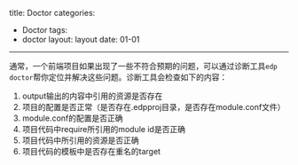 title: Doctor
categories:
- Doctor
tags:
-  doctor
layout:
    layout
date:
    01-01
---

通常，一个前端项目如果出现了一些不符合预期的问题，可以通过诊断工具`edp doctor`帮你定位并解决这些问题。诊断工具会检查如下的内容：

1. output输出的内容中引用的资源是否存在
2. 项目的配置是否正常（是否存在.edpproj目录，是否存在module.conf文件）
3. module.conf的配置是否正确
4. 项目代码中require所引用的module id是否正确
5. 项目代码中所引用的资源是否正确
6. 项目代码的模板中是否存在重名的target